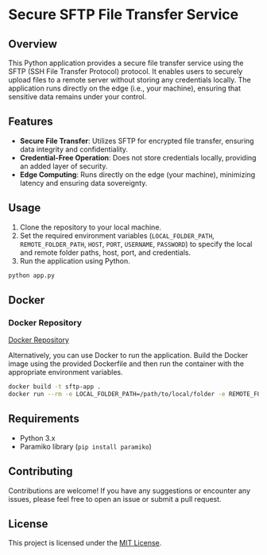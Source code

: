# Secure SFTP File Transfer Service

## Overview

This Python application provides a secure file transfer service using the SFTP (SSH File Transfer Protocol) protocol. It enables users to securely upload files to a remote server without storing any credentials locally. The application runs directly on the edge (i.e., your machine), ensuring that sensitive data remains under your control.

## Features

- **Secure File Transfer**: Utilizes SFTP for encrypted file transfer, ensuring data integrity and confidentiality.
- **Credential-Free Operation**: Does not store credentials locally, providing an added layer of security.
- **Edge Computing**: Runs directly on the edge (your machine), minimizing latency and ensuring data sovereignty.

## Usage

1. Clone the repository to your local machine.
2. Set the required environment variables (`LOCAL_FOLDER_PATH`, `REMOTE_FOLDER_PATH`, `HOST`, `PORT`, `USERNAME`, `PASSWORD`) to specify the local and remote folder paths, host, port, and credentials.
3. Run the application using Python.

```bash
python app.py
```

## Docker

### Docker Repository

[Docker Repository](https://hub.docker.com/r/mmaous/sftp-uploader)

Alternatively, you can use Docker to run the application. Build the Docker image using the provided Dockerfile and then run the container with the appropriate environment variables.

```bash
docker build -t sftp-app .
docker run --rm -e LOCAL_FOLDER_PATH=/path/to/local/folder -e REMOTE_FOLDER_PATH=/path/to/remote/folder -e HOST=my_host -e PORT=my_port -e USERNAME=my_username -e PASSWORD=my_password sftp-app
```

## Requirements

- Python 3.x
- Paramiko library (`pip install paramiko`)

## Contributing

Contributions are welcome! If you have any suggestions or encounter any issues, please feel free to open an issue or submit a pull request.

## License

This project is licensed under the [MIT License](LICENSE).
